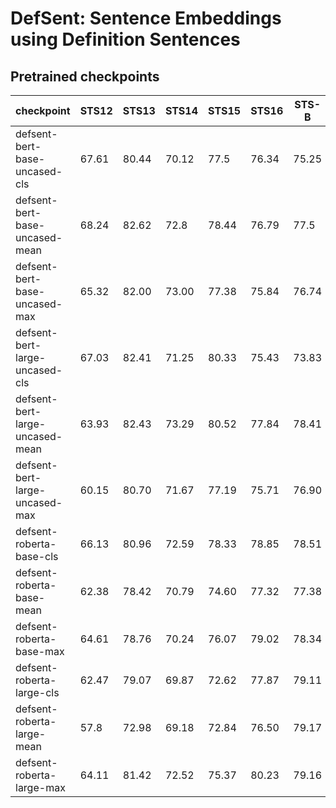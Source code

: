 # DefSent: Sentence Embeddings using Definition Sentences


## Pretrained checkpoints

| checkpoint | STS12 | STS13 | STS14 | STS15 | STS16 | STS-B | SICK-R | Avg. |
|--|--|--|--|--|--|--|--|--|
|defsent-bert-base-uncased-cls|67.61|80.44|70.12|77.5|76.34|75.25|71.71|74.14|
|defsent-bert-base-uncased-mean|68.24|82.62|72.8|78.44|76.79|77.5|71.69|75.44|
|defsent-bert-base-uncased-max|65.32|82.00|73.00|77.38|75.84|76.74|71.67|74.57|
|defsent-bert-large-uncased-cls|67.03|82.41|71.25|80.33|75.43|73.83|73.34|74.8|
|defsent-bert-large-uncased-mean|63.93|82.43|73.29|80.52|77.84|78.41|73.39|75.69|
|defsent-bert-large-uncased-max|60.15|80.70|71.67|77.19|75.71|76.90|72.57|73.55|
|defsent-roberta-base-cls|66.13|80.96|72.59|78.33|78.85|78.51|74.44|75.69|
|defsent-roberta-base-mean|62.38|78.42|70.79|74.60|77.32|77.38|73.07|73.42|
|defsent-roberta-base-max|64.61|78.76|70.24|76.07|79.02|78.34|74.54|74.51|
|defsent-roberta-large-cls|62.47|79.07|69.87|72.62|77.87|79.11|73.95|73.56|
|defsent-roberta-large-mean|57.8|72.98|69.18|72.84|76.50|79.17|74.36|71.83|
|defsent-roberta-large-max|64.11|81.42|72.52|75.37|80.23|79.16|73.76|75.22|
